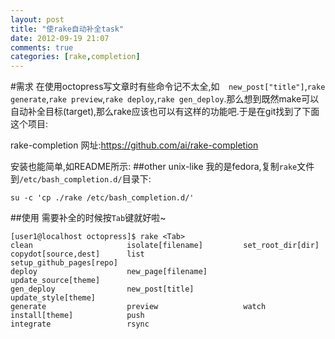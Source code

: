 ```yaml
---
layout: post
title: "使rake自动补全task"
date: 2012-09-19 21:07
comments: true
categories: [rake,completion]
---
```

#需求
在使用octopress写文章时有些命令记不太全,如`  new_post["title"]`,`rake generate`,`rake preview`,`rake deploy`,`rake gen_deploy`.那么想到既然make可以自动补全目标(target),那么rake应该也可以有这样的功能吧.于是在git找到了下面这个项目:

rake-completion 网址:<https://github.com/ai/rake-completion>

安装也能简单,如README所示:
##other unix-like 
 我的是fedora,复制`rake`文件到`/etc/bash_completion.d/`目录下:

	su -c 'cp ./rake /etc/bash_completion.d/'

##使用
 需要补全的时候按`Tab`键就好啦~

```
[user1@localhost octopress]$ rake <Tab>
clean                     isolate[filename]         set_root_dir[dir]
copydot[source,dest]      list                      setup_github_pages[repo]
deploy                    new_page[filename]        update_source[theme]
gen_deploy                new_post[title]           update_style[theme]
generate                  preview                   watch
install[theme]            push
integrate                 rsync
```
